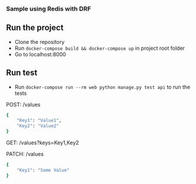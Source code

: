 ### Sample using Redis with DRF

## Run the project
- Clone the repository
- Run `docker-compose build && docker-compose up` in project root folder
- Go to localhost:8000

## Run test
- Run `docker-compose run --rm web python manage.py test api` to run the tests

POST: /values

```bash
{
    "Key1": "Value1",
    "Key2": "Value2"
}
```

GET: /values?keys=Key1,Key2

PATCH: /values

```bash
{
    "Key1": "Some Value"
}
```
